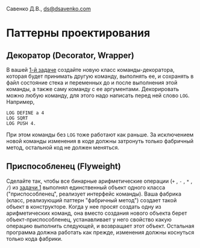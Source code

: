 Савенко Д.В., <ds@dsavenko.com>

# Паттерны проектирования

## Декоратор (Decorator, Wrapper)

В вашей [1-й задаче](https://github.com/llirik42/Stack-Calculator) создайте новую класс команды-декоратора, которая будет принимать другую команду, выполнять ее, и сохранять в файл состояние стека и переменных до и после выполнения этой команды, а также саму команду с ее аргументами. Декорировать можно любую команду, для этого надо написать перед ней слово `LOG`.
Например, 

```
LOG DEFINE a 4
LOG SQRT 
LOG PUSH 4. 
```

При этом команды без `LOG` тоже работают как раньше. За исключением новой команды изменения в коде должны затронуть только фабричный метод, остальной код не должен меняться.

## Приспособленец (Flyweight)

Сделайте так, чтобы все бинарные арифметические операции (`+` , `-` , `*` , `/`) из [задачи 1](https://github.com/llirik42/Stack-Calculator) выполнял единственный объект одного класса ("приспособленец", реализует интерфейс команды). Ваша фабрика (класс, реализующий паттерн "фабричный метод") создает такой объект в конструкторе. Когда у нее просят создать одну из арифметических команд, она вместо создания нового объекта берет объект-приспособленец, устанавливает у него свойство какую операцию выполнить следующей, и возвращает этот объект. Остальная программа должна работать как прежде, изменения должны коснуться только кода фабрики.
